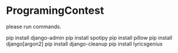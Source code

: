 # ProgramingContest
please run commands.

pip install django-admin
pip install spotipy
pip install pillow
pip install django[argon2]
pip install django-cleanup
pip install lyricsgenius